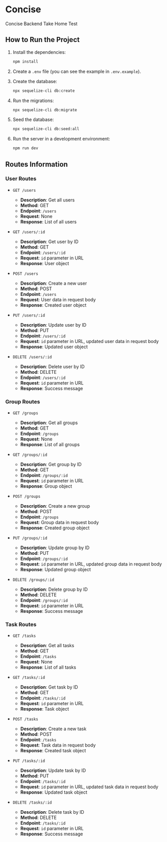# Concise

Concise Backend Take Home Test

## How to Run the Project

1. Install the dependencies:

   ```bash
   npm install
   ```

2. Create a `.env` file (you can see the example in `.env.example`).

3. Create the database:

   ```bash
   npx sequelize-cli db:create
   ```

4. Run the migrations:

   ```bash
   npx sequelize-cli db:migrate
   ```

5. Seed the database:

   ```bash
   npx sequelize-cli db:seed:all
   ```

6. Run the server in a development environment:
   ```bash
   npm run dev
   ```

## Routes Information

### User Routes

- `GET /users`

  - **Description**: Get all users
  - **Method**: GET
  - **Endpoint**: `/users`
  - **Request**: None
  - **Response**: List of all users

- `GET /users/:id`

  - **Description**: Get user by ID
  - **Method**: GET
  - **Endpoint**: `/users/:id`
  - **Request**: `id` parameter in URL
  - **Response**: User object

- `POST /users`

  - **Description**: Create a new user
  - **Method**: POST
  - **Endpoint**: `/users`
  - **Request**: User data in request body
  - **Response**: Created user object

- `PUT /users/:id`

  - **Description**: Update user by ID
  - **Method**: PUT
  - **Endpoint**: `/users/:id`
  - **Request**: `id` parameter in URL, updated user data in request body
  - **Response**: Updated user object

- `DELETE /users/:id`
  - **Description**: Delete user by ID
  - **Method**: DELETE
  - **Endpoint**: `/users/:id`
  - **Request**: `id` parameter in URL
  - **Response**: Success message

### Group Routes

- `GET /groups`

  - **Description**: Get all groups
  - **Method**: GET
  - **Endpoint**: `/groups`
  - **Request**: None
  - **Response**: List of all groups

- `GET /groups/:id`

  - **Description**: Get group by ID
  - **Method**: GET
  - **Endpoint**: `/groups/:id`
  - **Request**: `id` parameter in URL
  - **Response**: Group object

- `POST /groups`

  - **Description**: Create a new group
  - **Method**: POST
  - **Endpoint**: `/groups`
  - **Request**: Group data in request body
  - **Response**: Created group object

- `PUT /groups/:id`

  - **Description**: Update group by ID
  - **Method**: PUT
  - **Endpoint**: `/groups/:id`
  - **Request**: `id` parameter in URL, updated group data in request body
  - **Response**: Updated group object

- `DELETE /groups/:id`
  - **Description**: Delete group by ID
  - **Method**: DELETE
  - **Endpoint**: `/groups/:id`
  - **Request**: `id` parameter in URL
  - **Response**: Success message

### Task Routes

- `GET /tasks`

  - **Description**: Get all tasks
  - **Method**: GET
  - **Endpoint**: `/tasks`
  - **Request**: None
  - **Response**: List of all tasks

- `GET /tasks/:id`

  - **Description**: Get task by ID
  - **Method**: GET
  - **Endpoint**: `/tasks/:id`
  - **Request**: `id` parameter in URL
  - **Response**: Task object

- `POST /tasks`

  - **Description**: Create a new task
  - **Method**: POST
  - **Endpoint**: `/tasks`
  - **Request**: Task data in request body
  - **Response**: Created task object

- `PUT /tasks/:id`

  - **Description**: Update task by ID
  - **Method**: PUT
  - **Endpoint**: `/tasks/:id`
  - **Request**: `id` parameter in URL, updated task data in request body
  - **Response**: Updated task object

- `DELETE /tasks/:id`
  - **Description**: Delete task by ID
  - **Method**: DELETE
  - **Endpoint**: `/tasks/:id`
  - **Request**: `id` parameter in URL
  - **Response**: Success message
